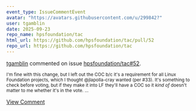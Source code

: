 ```yaml
---
event_type: IssueCommentEvent
avatar: "https://avatars.githubusercontent.com/u/299842?"
user: tgamblin
date: 2025-09-23
repo_name: hpsfoundation/tac
html_url: https://github.com/hpsfoundation/tac/pull/52
repo_url: https://github.com/hpsfoundation/tac
---
```


<a href='https://github.com/tgamblin' target='_blank'>tgamblin</a> commented on issue <a href='https://github.com/hpsfoundation/tac/pull/52' target='_blank'>hpsfoundation/tac#52</a>.

<small>I'm fine with this change, but I left out the COC b/c it's a requirement for all Linux Foundation projects, which I thought @jlapolla-cray wanted (per #33).  It's something to check before voting, but if they make it into LF they'll have a COC so it *kind of* doesn't matter to me whether it's in the vote....</small>

<a href='https://github.com/hpsfoundation/tac/pull/52' target='_blank'>View Comment</a>